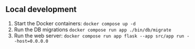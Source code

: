 ## Local development

1. Start the Docker containers: `docker compose up -d`
1. Run the DB migrations `docker compose run app ./bin/db/migrate`
1. Run the web server: `docker compose run app flask --app src/app run --host=0.0.0.0`
